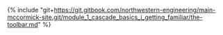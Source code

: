 {% include "git+https://git.gitbook.com/northwestern-engineering/main-mccormick-site.git/module_1_cascade_basics_i_getting_familiar/the-toolbar.md" %}

